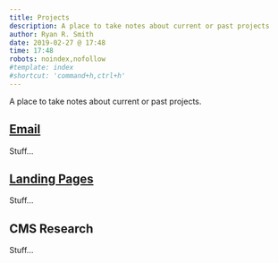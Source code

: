 ```yaml
---
title: Projects
description: A place to take notes about current or past projects
author: Ryan R. Smith
date: 2019-02-27 @ 17:48
time: 17:48
robots: noindex,nofollow
#template: index
#shortcut: 'command+h,ctrl+h'
---
```


A place to take notes about current or past projects.

## [Email](/projects/email "Email project notes")
Stuff...

## [Landing Pages](/process/landing "Landing Page project notes")
Stuff...

## CMS Research
Stuff...
